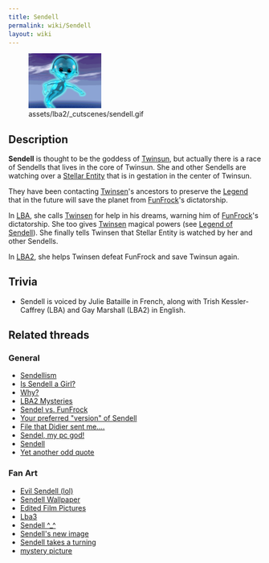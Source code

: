 ```yaml
---
title: Sendell
permalink: wiki/Sendell
layout: wiki
---
```


<figure>
<img src="assets/lba2/_cutscenes/sendell.gif"
title="assets/lba2/_cutscenes/sendell.gif" width="145" />
<figcaption>assets/lba2/_cutscenes/sendell.gif</figcaption>
</figure>

## Description

**Sendell** is thought to be the goddess of
[Twinsun](Twinsun "wikilink"), but actually there is a race of Sendells
that lives in the core of Twinsun. She and other Sendells are watching
over a [Stellar Entity](Stellar_Entity "wikilink") that is in gestation
in the center of Twinsun.

They have been contacting [Twinsen](Twinsen "wikilink")'s ancestors to
preserve the [Legend](Legend_of_Sendell "wikilink") that in the future
will save the planet from [FunFrock](FunFrock "wikilink")'s
dictatorship.

In [LBA](Little_Big_Adventure "wikilink"), she calls
[Twinsen](Twinsen "wikilink") for help in his dreams, warning him of
[FunFrock](Dr._FunFrock "wikilink")'s dictatorship. She too gives
[Twinsen](Twinsen "wikilink") magical powers (see [Legend of
Sendell](Legend_of_Sendell "wikilink")). She finally tells Twinsen that
Stellar Entity is watched by her and other Sendells.

In [LBA2](Little_Big_Adventure_2 "wikilink"), she helps Twinsen defeat
FunFrock and save Twinsun again.

## Trivia

- Sendell is voiced by Julie Bataille in French, along with Trish
  Kessler-Caffrey (LBA) and Gay Marshall (LBA2) in English.

## Related threads

### General

- [Sendellism](https://forum.magicball.net/showthread.php?t=9558)
- [Is Sendell a
  Girl?](https://forum.magicball.net/showthread.php?t=7653)
- [Why?](https://forum.magicball.net/showthread.php?t=6949)
- [LBA2 Mysteries](https://forum.magicball.net/showthread.php?t=5932)
- [Sendel vs.
  FunFrock](https://forum.magicball.net/showthread.php?t=4010)
- [Your preferred "version" of
  Sendell](https://forum.magicball.net/showthread.php?t=4007)
- [File that Didier sent
  me....](https://forum.magicball.net/showthread.php?t=3867)
- [Sendel, my pc
  god!](https://forum.magicball.net/showthread.php?t=3536)
- [Sendell](https://forum.magicball.net/showthread.php?t=3466)
- [Yet another odd
  quote](https://forum.magicball.net/showthread.php?t=2442)

### Fan Art

- [Evil Sendell
  (lol)](https://forum.magicball.net/showthread.php?t=11564)
- [Sendell Wallpaper](https://forum.magicball.net/showthread.php?t=9830)
- [Edited Film
  Pictures](http://forum.magicball.net/showthread.php?p=149588#post149588)
- [Lba3](http://forum.magicball.net/showthread.php?p=93688#post93688)
- [Sendell ^\_^](https://forum.magicball.net/showthread.php?t=3911)
- [Sendell's new
  image](https://forum.magicball.net/showthread.php?t=3786)
- [Sendell takes a
  turning](https://forum.magicball.net/showthread.php?t=3785)
- [mystery
  picture](http://forum.magicball.net/showthread.php?p=297883#post297883)
